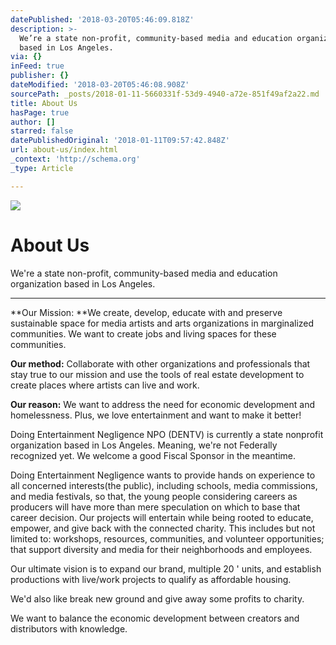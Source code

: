 ```yaml
---
datePublished: '2018-03-20T05:46:09.818Z'
description: >-
  We’re a state non-profit, community-based media and education organization
  based in Los Angeles.
via: {}
inFeed: true
publisher: {}
dateModified: '2018-03-20T05:46:08.908Z'
sourcePath: _posts/2018-01-11-5660331f-53d9-4940-a72e-851f49af2a22.md
title: About Us
hasPage: true
author: []
starred: false
datePublishedOriginal: '2018-01-11T09:57:42.848Z'
url: about-us/index.html
_context: 'http://schema.org'
_type: Article

---
```

![](https://the-grid-user-content.s3-us-west-2.amazonaws.com/5493165f-db02-4798-996e-e53254228283.png)

# About Us

We're a state non-profit, community-based media and education organization based in Los Angeles.

---

**Our Mission: **We create, develop, educate with and preserve sustainable space for media artists and arts organizations in marginalized communities. We want to create jobs and living spaces for these communities.

**Our method:** Collaborate with other organizations and professionals that stay true to our mission and use the tools of real estate development to create places where artists can live and work.

**Our reason:** We want to address the need for economic development and homelessness. Plus, we love entertainment and want to make it better!

Doing Entertainment Negligence NPO (DENTV) is currently a state nonprofit organization based in Los Angeles. Meaning, we're not Federally recognized yet. We welcome a good Fiscal Sponsor in the meantime.

Doing Entertainment Negligence wants to provide hands on experience to all concerned interests(the public), including schools, media commissions, and media festivals, so that, the young people considering careers as producers will have more than mere speculation on which to base that career decision. Our projects will entertain while being rooted to educate, empower, and give back with the connected charity. This includes but not limited to: workshops, resources, communities, and volunteer opportunities; that support diversity and media for their neighborhoods and employees.

Our ultimate vision is to expand our brand, multiple 20 ' units, and establish productions with live/work projects to qualify as affordable housing.

We'd also like break new ground and give away some profits to charity.

We want to balance the economic development between creators and distributors with knowledge.